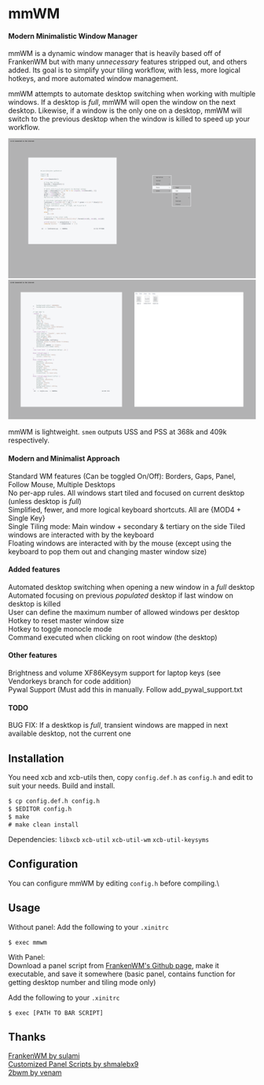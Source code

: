# mmWM
#### Modern Minimalistic Window Manager

mmWM is a dynamic window manager that is heavily based off of FrankenWM but with many _unnecessary_ features stripped out, and others added. Its goal is to simplify your tiling workflow, with less, more logical hotkeys, and more automated window management.

mmWM attempts to automate desktop switching when working with multiple windows. If a desktop is _full_, mmWM will open the window on the next desktop. Likewise, if a window is the only one on a desktop, mmWM will switch to the previous desktop when the window is killed to speed up your workflow.

![mmwm thumbnail](mmwm1.png)
![mmwm thumbnail](mmwm2.png)

mmWM is lightweight. `smem` outputs USS and PSS at 368k and 409k respectively.

#### Modern and Minimalist Approach
Standard WM features (Can be toggled On/Off): Borders, Gaps, Panel, Follow Mouse, Multiple Desktops\
No per-app rules. All windows start tiled and focused on current desktop (unless desktop is _full_)\
Simplified, fewer, and more logical keyboard shortcuts. All are {MOD4 + Single Key}\
Single Tiling mode: Main window + secondary & tertiary on the side
Tiled windows are interacted with by the keyboard\
Floating windows are interacted with by the mouse (except using the keyboard to pop them out and changing master window size)

#### Added features
Automated desktop switching when opening a new window in a _full_ desktop\
Automated focusing on previous _populated_ desktop if last window on desktop is killed\
User can define the maximum number of allowed windows per desktop\
Hotkey to reset master window size\
Hotkey to toggle monocle mode\
Command executed when clicking on root window (the desktop)

#### Other features
Brightness and volume XF86Keysym support for laptop keys (see Vendorkeys branch for code addition)\
Pywal Support (Must add this in manually. Follow add_pywal_support.txt


#### TODO
BUG FIX: If a desktkop is _full_, transient windows are mapped in next available desktop, not the current one

Installation
------------

You need xcb and xcb-utils then, copy `config.def.h` as `config.h` and edit to
suit your needs.  Build and install.

    $ cp config.def.h config.h
    $ $EDITOR config.h
    $ make
    # make clean install

Dependencies:
`libxcb` `xcb-util` `xcb-util-wm` `xcb-util-keysyms`


Configuration
-------------

You can configure mmWM by editing `config.h` before compiling.\

Usage
-----

Without panel: Add the following to your `.xinitrc`

    $ exec mmwm

With Panel:\
Download a panel script from [FrankenWM's Github page](https://gist.github.com/sulami/d6a53179d6d7479e0709), make it executable, and save it somewhere (basic panel, contains function for getting desktop number and tiling mode only)

Add the following to your `.xinitrc`

    $ exec [PATH TO BAR SCRIPT]


Thanks
------

[FrankenWM by sulami](https://github.com/sulami/FrankenWM)\
[Customized Panel Scripts by shmalebx9](https://github.com/shmalebx9)\
[2bwm by venam](https://github.com/venam/2bwm)
